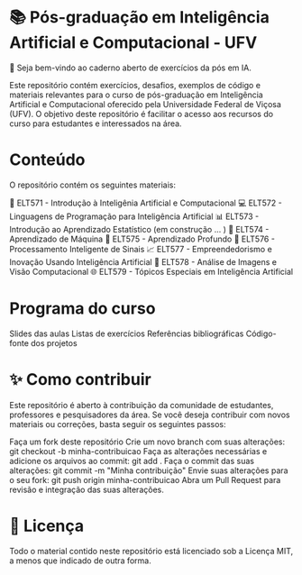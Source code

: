 # 📚 Pós-graduação em Inteligência Artificial e Computacional - UFV

👋 Seja bem-vindo ao caderno aberto de exercícios da pós em IA.

Este repositório contém exercícios, desafios, exemplos de código e materiais relevantes para o curso de pós-graduação em Inteligência Artificial e Computacional oferecido pela Universidade Federal de Viçosa (UFV). O objetivo deste repositório é facilitar o acesso aos recursos do curso para estudantes e interessados na área.

# Conteúdo
O repositório contém os seguintes materiais:

📔 ELT571 - Introdução à Inteligênia Artificial e Computacional
💻 ELT572 - Linguagens de Programação para Inteligência Artificial
📊 ELT573 - Introdução ao Aprendizado Estatístico (em construção ... )
🤖 ELT574 - Aprendizado de Máquina
🧠 ELT575 - Aprendizado Profundo
🎲 ELT576 - Processamento Inteligente de Sinais
📈 ELT577 - Empreendedorismo e Inovação Usando Inteligência Artificial
🎥 ELT578 - Análise de Imagens e Visão Computacional
🌐 ELT579 - Tópicos Especiais em Inteligência Artificial


# Programa do curso
Slides das aulas
Listas de exercícios
Referências bibliográficas
Código-fonte dos projetos

# ✨ Como contribuir
Este repositório é aberto à contribuição da comunidade de estudantes, professores e pesquisadores da área. Se você deseja contribuir com novos materiais ou correções, basta seguir os seguintes passos:

Faça um fork deste repositório
Crie um novo branch com suas alterações: git checkout -b minha-contribuicao
Faça as alterações necessárias e adicione os arquivos ao commit: git add .
Faça o commit das suas alterações: git commit -m "Minha contribuição"
Envie suas alterações para o seu fork: git push origin minha-contribuicao
Abra um Pull Request para revisão e integração das suas alterações.

# 📄 Licença

Todo o material contido neste repositório está licenciado sob a Licença MIT, a menos que indicado de outra forma.